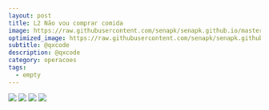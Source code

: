 ```yaml
---
layout: post
title: L2 Não vou comprar comida
image: https://raw.githubusercontent.com/senapk/senapk.github.io/master/base/000/imgs/img.jpg
optimized_image: https://raw.githubusercontent.com/senapk/senapk.github.io/master/base/.thumb/000/Readme.jpg
subtitle: @qxcode
description: @qxcode
category: operacoes
tags:
  - empty
---
```

<!-- DON'T EDIT THIS FILE, GENERATED BY SCRIPT -->
<!-- DON'T EDIT THIS FILE, GENERATED BY SCRIPT -->
<!-- DON'T EDIT THIS FILE, GENERATED BY SCRIPT -->
<!-- DON'T EDIT THIS FILE, GENERATED BY SCRIPT -->
<!-- DON'T EDIT THIS FILE, GENERATED BY SCRIPT -->

![](https://raw.githubusercontent.com/senapk/senapk.github.io/master/base/000/__capa.jpg)
![](https://raw.githubusercontent.com/senapk/senapk.github.io/master/base/000/imgs/img.jpg)
![](https://raw.githubusercontent.com/senapk/senapk.github.io/master/base/000/imgs/img.jpg)
![](https://raw.githubusercontent.com/senapk/senapk.github.io/master/base/000/imgs/img.jpg)
